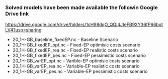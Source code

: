 
### Solved models have been made available the followin Google Drive link

https://drive.google.com/drive/folders/1cH98dqO_QQi4JteFB9XY36fP66botLV4?usp=sharing

- 20_1H-GB_baseline_fixedEP.nc - Baseline Scenario
- 20_1H-GB_fixedEP_opt.nc - Fixed-EP optimisic costs scenario
- 20_1H-GB_fixedEP_rea.nc - Fixed-EP realistic costs scenario
- 20_1H-GB_fixedEP_pes.nc - Fixed-EP pessimistic costs scenario
- 20_1H-GB_varEP_opt.nc - Varible-EP optimisic costs scenario
- 20_1H-GB_varEP_rea.nc - Variable-EP realistic costs scenario
- 20_1H-GB_varEP_pes.nc - Variable-EP pessimistic costs scenario
